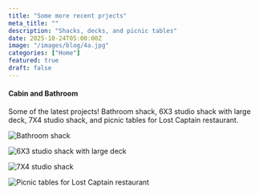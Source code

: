 ```yaml
---
title: "Some more recent prjects"
meta_title: ""
description: "Shacks, decks, and picnic tables"
date: 2025-10-24T05:00:00Z
image: "/images/blog/4a.jpg"
categories: ["Home"]
featured: true
draft: false
---
```


#### Cabin and Bathroom

Some of the latest projects! Bathroom shack, 6X3 studio shack with large deck, 7X4 studio shack, and picnic tables for Lost Captain restaurant.

![Bathroom shack](/images/blog/4b.jpg)

![6X3 studio shack with large deck](/images/blog/4c.jpg)

![7X4 studio shack](/images/blog/4e.jpg)

![Picnic tables for Lost Captain restaurant](/images/blog/4g.jpg)